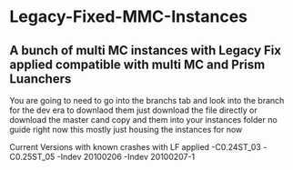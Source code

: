 # Legacy-Fixed-MMC-Instances
## A bunch of multi MC instances with Legacy Fix applied compatible with multi MC and Prism Luanchers
You are going to need to go into the branchs tab and look into the branch for the dev era
to downlaod them just download the file directly or download the master cand copy and them into your instances folder
no guide right now this mostly just housing the instances for now

Current Versions with known crashes with LF applied
-C0.24ST_03
-C0.25ST_05
-Indev 20100206
-Indev 20100207-1
